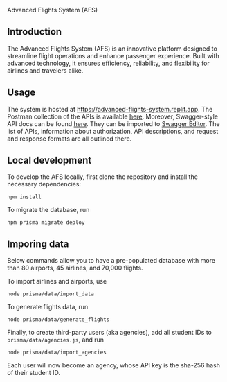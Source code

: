 Advanced Flights System (AFS)

## Introduction

The Advanced Flights System (AFS) is an innovative platform designed to streamline flight operations and enhance passenger experience. Built with advanced technology, it ensures efficiency, reliability, and flexibility for airlines and travelers alike.

## Usage

The system is hosted at https://advanced-flights-system.replit.app. The Postman collection of the APIs is available [here](https://www.cs.toronto.edu/~kianoosh/courses/csc309h5/handouts/pp1/afs.postman_collection.json). Moreover, Swagger-style API docs can be found [here](https://www.cs.toronto.edu/~kianoosh/courses/csc309h5/handouts/pp1/afs.openapi). They can be imported to [Swagger Editor](https://editor.swagger.io/). The list of APIs, information about authorization, API descriptions, and request and response formats are all outlined there.


## Local development

To develop the AFS locally, first clone the repository and install the necessary dependencies:

```
npm install
```

To migrate the database, run

```
npm prisma migrate deploy
```

## Imporing data

Below commands allow you to have a pre-populated database with more than 80 airports, 45 airlines, and 70,000 flights.

To import airlines and airports, use

```
node prisma/data/import_data
```

To generate flights data, run

```
node prisma/data/generate_flights
```

Finally, to create third-party users (aka agencies), add all student IDs to `prisma/data/agencies.js`, and run

```
node prisma/data/import_agencies
```

Each user will now become an agency, whose API key is the sha-256 hash of their student ID.